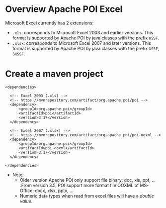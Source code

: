 # Overview Apache POI Excel
Microsoft Excel currently has 2 extensions:

- `.xls`: corresponds to Microsoft Excel 2003 and earlier versions.
This format is supported by Apache POI by java classes with the prefix `HSSF`.
- `.xlsx`: corresponds to Microsoft Excel 2007 and later versions.
This format is supported by Apache POI by java classes with the prefix `XSSF`, `SXSSF`.

# Create a maven project 
```
<dependencies>

  <!-- Excel 2003 (.xls) -->
  <!-- https://mvnrepository.com/artifact/org.apache.poi/poi -->
  <dependency>
      <groupId>org.apache.poi</groupId>
      <artifactId>poi</artifactId>
      <version>3.17</version>
  </dependency>
   
  <!-- Excel 2007 (.xlsx) -->
  <!-- https://mvnrepository.com/artifact/org.apache.poi/poi-ooxml -->
  <dependency>
      <groupId>org.apache.poi</groupId>
      <artifactId>poi-ooxml</artifactId>
      <version>3.17</version>
  </dependency>

</dependencies>
```
- Note:
  - Older version Apache POI only support file binary:  doc, xls, ppt, …
.From version 3.5, POI support more format file OOXML of MS-Office: docx, xlsx, pptx, …
  - Numeric data types when read from excel files will have a *double value*.
